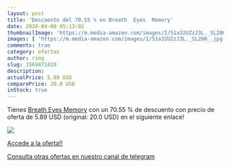 ```yaml
---
layout: post
title: 'Descuento del 70.55 % en Breath  Eyes  Memory'
date: 2020-04-08 05:13:02
thumbnailImage: 'https://m.media-amazon.com/images/I/51a32UZzJ3L._SL200_.jpg'
images: [ 'https://m.media-amazon.com/images/I/51a32UZzJ3L._SL200_.jpg' ]
comments: true
category: ofertas
author: ring
slug: 1569471428
description:
actualPrice: 5.89 USD
comparePrice: 20.0 USD
inStock: true
---
```


Tienes [Breath  Eyes  Memory](https://www.amazon.com/dp/1569471428/?tag=redken08-20) con un 70.55 % de descuento con precio de oferta de 5.89 USD (original: 20.0 USD) en el siguiente enlace!

[![](https://m.media-amazon.com/images/I/51a32UZzJ3L._SL200_.jpg)](https://www.amazon.com/dp/1569471428/?tag=redken08-20)

[Accede a la oferta!!](https://www.amazon.com/dp/1569471428/?tag=redken08-20)

[Consulta otras ofertas en nuestro canal de telegram](https://t.me/s/ofertas25)
